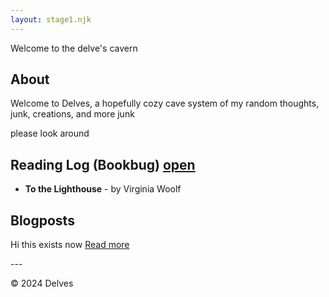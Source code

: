 ```yaml
---
layout: stage1.njk
---  
```


<div class="container">
Welcome to the delve's cavern

## About

Welcome to Delves, a hopefully cozy cave system of my random thoughts, junk, creations, and more junk

please look around

## Reading Log (Bookbug) [open](bookbug/index.html)


- **To the Lighthouse** - by Virginia Woolf

## Blogposts

Hi this exists now
[Read more](Blog/index.html)
</div>
---

&copy; 2024 Delves

